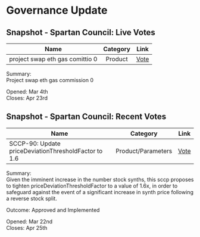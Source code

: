 # Governance Update

## Snapshot - Spartan Council: Live Votes

| Name          | Category      | Link   |
| ------------- |:-------------:| :-----:|
| project swap eth gas comittio 0 | Product | [Vote](https://app.boardroom.info/snxgov.eth/poll/QmWcuDmV3s4N5zqDfcE3HZoDpmHMjDrySFJjvDpKpwVAkD) |

Summary:  
Project swap eth gas commission 0

Opened: Mar 4th\
Closes: Apr 23rd

## Snapshot - Spartan Council: Recent Votes

| Name          | Category      | Link   |
| ------------- |:-------------:| :-----:|
| SCCP-90: Update priceDeviationThresholdFactor to 1.6 | Product/Parameters | [Vote](https://app.boardroom.info/snxgov.eth/poll/QmXydmirukeYDC9JA77zbC4CyDVh6XKH7z5kpPxsVZPeuw) |

Summary:  
Given the imminent increase in the number stock synths, this sccp proposes to tighten priceDeviationThresholdFactor to a value of 1.6x, in order to safeguard against the event of a significant increase in synth price following a reverse stock split.

Outcome: Approved and Implemented

Opened: Mar 22nd\
Closes: Apr 25th
